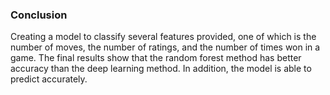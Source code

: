 ### Conclusion
Creating a model to classify several features provided, one of which is the number of moves, the number of ratings, and the number of times won in a game. The final results show that the random forest method has better accuracy than the deep learning method. In addition, the model is able to predict accurately.
